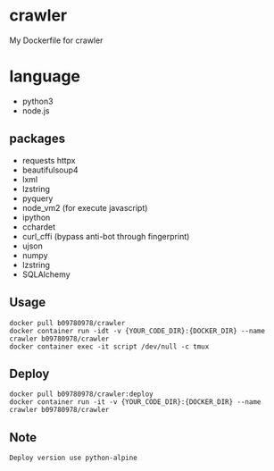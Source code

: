 # crawler
My Dockerfile for crawler

# language
- python3
- node.js

## packages
- requests httpx
- beautifulsoup4
- lxml
- lzstring
- pyquery
- node_vm2 (for execute javascript)
- ipython
- cchardet
- curl_cffi (bypass anti-bot through fingerprint)
- ujson
- numpy
- lzstring
- SQLAlchemy

## Usage
    docker pull b09780978/crawler
    docker container run -idt -v {YOUR_CODE_DIR}:{DOCKER_DIR} --name crawler b09780978/crawler
    docker container exec -it script /dev/null -c tmux

## Deploy
    docker pull b09780978/crawler:deploy
    docker container run -it -v {YOUR_CODE_DIR}:{DOCKER_DIR} --name crawler b09780978/crawler
    
## Note
    Deploy version use python-alpine
